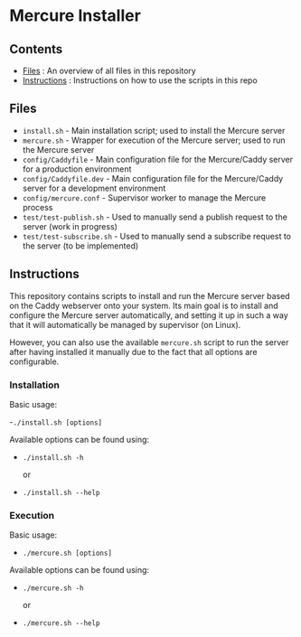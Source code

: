 # Mercure Installer

## Contents

- [Files](#files)                 : An overview of all files in this repository
- [Instructions](#instructions)   : Instructions on how to use the scripts in this repo

## Files

- `install.sh`                - Main installation script; used to install the Mercure server
- `mercure.sh`                - Wrapper for execution of the Mercure server; used to run the Mercure server
- `config/Caddyfile`          - Main configuration file for the Mercure/Caddy server for a production environment
- `config/Caddyfile.dev`      - Main configuration file for the Mercure/Caddy server for a development environment
- `config/mercure.conf`       - Supervisor worker to manage the Mercure process
- `test/test-publish.sh`      - Used to manually send a publish request to the server (work in progress)
- `test/test-subscribe.sh`    - Used to manually send a subscribe request to the server (to be implemented)

## Instructions

This repository contains scripts to install and run the Mercure server based on the Caddy webserver onto your system. Its main goal is to install and configure the Mercure server automatically, and setting it up in such a way that it will automatically be managed by supervisor (on Linux).

However, you can also use the available `mercure.sh` script to run the server after having installed it manually due to the fact that all options are configurable.

### Installation

Basic usage:

-`./install.sh [options]`

Available options can be found using:

- `./install.sh -h`

    or

- `./install.sh --help`

### Execution

Basic usage:

- `./mercure.sh [options]`

Available options can be found using:

- `./mercure.sh -h`

    or

- `./mercure.sh --help`
